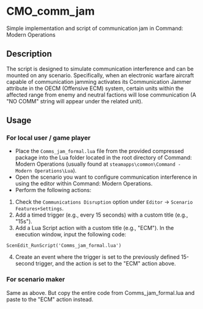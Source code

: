 # CMO_comm_jam
Simple implementation and script of communication jam in Command: Modern Operations

## Description
The script is designed to simulate communication interference and can be mounted on any scenario. Specifically, when an electronic warfare aircraft capable of communication jamming activates its Communication Jammer attribute in the OECM (Offensive ECM) system, certain units within the affected range from enemy and neutral factions will lose communication (A "NO COMM" string will appear under the related unit).

## Usage

### For local user / game player

* Place the `Comms_jam_formal.lua` file from the provided compressed package into the Lua folder located in the root directory of Command: Modern Operations (usually found at `steamapps\common\Command - Modern Operations\Lua`).
* Open the scenario you want to configure communication interference in using the editor within Command: Modern Operations.
* Perform the following actions:
1. Check the `Communications Disruption` option under `Editor` -> `Scenario Features+Settings`.
2. Add a timed trigger (e.g., every 15 seconds) with a custom title (e.g., "15s").
3. Add a Lua Script action with a custom title (e.g., "ECM"). In the execution window, input the following code: 
```shell
ScenEdit_RunScript('Comms_jam_formal.lua')
```
4. Create an event where the trigger is set to the previously defined 15-second trigger, and the action is set to the "ECM" action above.

### For scenario maker
Same as above. But copy the entire code from Comms_jam_formal.lua and paste to the "ECM" action instead.